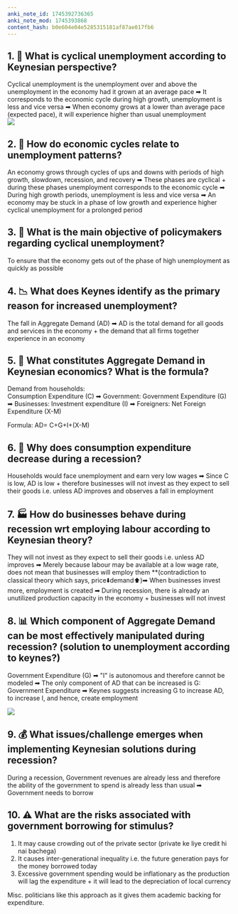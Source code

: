 ```yaml
---
anki_note_id: 1745392736365
anki_note_mod: 1745393868
content_hash: b0e604e04e5285315181af87ae017fb6
---
```


## 1. 🔄 What is cyclical unemployment according to Keynesian perspective?

Cyclical unemployment is the unemployment over and above the unemployment in the economy had it grown at an average pace ➡ It corresponds to the economic cycle during high growth, unemployment is less and vice versa ➡ When economy grows at a lower than average pace (expected pace), it will experience higher than usual unemployment  
![](paste-25937045ecc2d1b7580fcadf1a7853d55dcd25af.jpg)

## 2. 🌊 How do economic cycles relate to unemployment patterns?

An economy grows through cycles of ups and downs with periods of high growth, slowdown, recession, and recovery ➡ These phases are cyclical + during these phases unemployment corresponds to the economic cycle ➡ During high growth periods, unemployment is less and vice versa ➡ An economy may be stuck in a phase of low growth and experience higher cyclical unemployment for a prolonged period

## 3. 🎯 What is the main objective of policymakers regarding cyclical unemployment?

To ensure that the economy gets out of the phase of high unemployment as quickly as possible

## 4. 📉 What does Keynes identify as the primary reason for increased unemployment?

The fall in Aggregate Demand (AD) ➡ AD is the total demand for all goods and services in the economy + the demand that all firms together experience in an economy

## 5. 🧩 What constitutes Aggregate Demand in Keynesian economics? What is the formula?

Demand from households:   
Consumption Expenditure (C) ➡ Government: Government Expenditure (G) ➡ Businesses: Investment expenditure (I) ➡ Foreigners: Net Foreign Expenditure (X-M)   
  
Formula: AD= C+G+I+(X-M)

## 6. 💸 Why does consumption expenditure decrease during a recession?

Households would face unemployment and earn very low wages ➡ Since C is low, AD is low + therefore businesses will not invest as they expect to sell their goods i.e. unless AD improves and observes a fall in employment

## 7. 🏭 How do businesses behave during recession wrt employing labour according to Keynesian theory?

They will not invest as they expect to sell their goods i.e. unless AD improves ➡ Merely because labour may be available at a low wage rate, does not mean that businesses will employ them \*\*(contradiction to classical theory which says, price⬇️demand⬆️)➡ When businesses invest more, employment is created ➡ During recession, there is already an unutilized production capacity in the economy + businesses will not invest

## 8. 📊 Which component of Aggregate Demand can be most effectively manipulated during recession? (solution to unemployment according to keynes?)

Government Expenditure (G) ➡ "I" is autonomous and therefore cannot be modeled ➡ The only component of AD that can be increased is G: Government Expenditure ➡ Keynes suggests increasing G to increase AD, to increase I, and hence, create employment   
  
![](paste-f2bb2e085da23cd2251cdc9bbbf92c8ab93b8ea7.jpg)

## 9. 💰 What issues/challenge emerges when implementing Keynesian solutions during recession?

During a recession, Government revenues are already less and therefore the ability of the government to spend is already less than usual ➡ Government needs to borrow

## 10. ⚠️ What are the risks associated with government borrowing for stimulus?

1) It may cause crowding out of the private sector (private ke liye credit hi nai bachega)  
2) It causes inter-generational inequality i.e. the future generation pays for the money borrowed today  
3) Excessive government spending would be inflationary as the production will lag the expenditure + it will lead to the depreciation of local currency   
  
  
Misc. politicians like this approach as it gives them academic backing for expenditure.